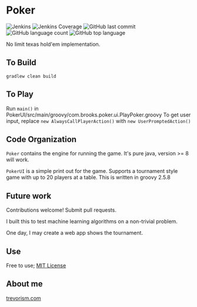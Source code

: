 # Poker
![Jenkins](https://img.shields.io/jenkins/build/http/trevorism-build.eastus.cloudapp.azure.com/poker)
![Jenkins Coverage](https://img.shields.io/jenkins/coverage/jacoco/http/trevorism-build.eastus.cloudapp.azure.com/poker)
![GitHub last commit](https://img.shields.io/github/last-commit/trevorism/poker)
![GitHub language count](https://img.shields.io/github/languages/count/trevorism/poker)
![GitHub top language](https://img.shields.io/github/languages/top/trevorism/poker)

No limit texas hold'em implementation.

## To Build

`gradlew clean build`

## To Play

Run `main()` in PokerUI/src/main/groovy/com.brooks.poker.ui.PlayPoker.groovy
To get user input, replace `new AlwaysCallPlayerAction()` with `new UserPromptedAction()`

## Code Organization

`Poker` contains the engine for running the game. It's pure java, version >= 8 will work.

`PokerUI` is a simple print out for the game. Supports a tournament style game with up to 20 players at a table. This is written in groovy 2.5.8

## Future work

Contributions welcome! Submit pull requests.

I built this to test machine learning algorithms on a non-trivial problem.

One day, I may create a web app shows the tournament.

## Use

Free to use; [MIT License](https://github.com/trevorism/Poker/blob/master/LICENSE)

## About me

[trevorism.com](https://trevorism.com)